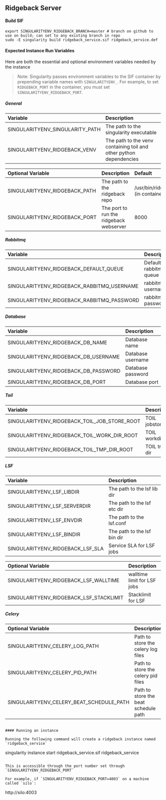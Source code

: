 ## Ridgeback Server

#### Build SIF

```
export SINGULARITYENV_RIDGEBACK_BRANCH=master # branch on github to use on build; can set to any existing branch in repo
sudo -E singularity build ridgeback_service.sif ridgeback_service.def
```

#### Expected Instance Run Variables

Here are both the essential and optional environment variables needed by the instance

> Note: Singularity passes environment variables to the SIF container by prepending variable names with
> `SINGULARITYENV_`. For example, to set `RIDGEBACK_PORT` in the container, you must set
> `SINGULARITYENV_RIDGEBACK_PORT`.

##### General

 Variable       | Description
 :------------- |:-------------
SINGULARITYENV_SINGULARITY_PATH | The path to the singularity executable
SINGULARITYENV_RIDGEBACK_VENV | The path to the venv containing toil and other python dependencies

Optional Variable       | Description | Default
:------------- |:------------- |:-------------
SINGULARITYENV_RIDGEBACK_PATH | The path to the ridgeback repo | /usr/bin/ridgeback (in container)
SINGULARITYENV_RIDGEBACK_PORT | The port to run the ridgeback webserver | 8000

##### Rabbitmq

 Variable       | Description
 :------------- |:-------------
 SINGULARITYENV_RIDGEBACK_DEFAULT_QUEUE | Default rabbitmq queue
 SINGULARITYENV_RIDGEBACK_RABBITMQ_USERNAME | rabbitmq username
 SINGULARITYENV_RIDGEBACK_RABBITMQ_PASSWORD | rabbitmq password


##### Database

Variable       | Description
:------------- |:-------------
SINGULARITYENV_RIDGEBACK_DB_NAME | Database name
SINGULARITYENV_RIDGEBACK_DB_USERNAME | Database username
SINGULARITYENV_RIDGEBACK_DB_PASSWORD | Database password
SINGULARITYENV_RIDGEBACK_DB_PORT | Database port


##### Toil

Variable       | Description
:------------- |:-------------
SINGULARITYENV_RIDGEBACK_TOIL_JOB_STORE_ROOT | TOIL jobstore
SINGULARITYENV_RIDGEBACK_TOIL_WORK_DIR_ROOT | TOIL workdir
SINGULARITYENV_RIDGEBACK_TOIL_TMP_DIR_ROOT | TOIL tmp dir


##### LSF

Variable       | Description
:------------- |:-------------
SINGULARITYENV_LSF_LIBDIR | The path to the lsf lib dir
SINGULARITYENV_LSF_SERVERDIR | The path to the lsf etc dir
SINGULARITYENV_LSF_ENVDIR | The path to the lsf.conf
SINGULARITYENV_LSF_BINDIR | The path to the lsf bin dir
SINGULARITYENV_RIDGEBACK_LSF_SLA | Service SLA for LSF jobs

Optional Variable       | Description | Default
:------------- |:------------- |:-------------
SINGULARITYENV_RIDGEBACK_LSF_WALLTIME | walltime limit for LSF jobs | None
SINGULARITYENV_RIDGEBACK_LSF_STACKLIMIT | Stacklimit for LSF | None


##### Celery

Optional Variable       | Description | Default
:--- | :--- | :---
SINGULARITYENV_CELERY_LOG_PATH | Path to store the celery log files | /tmp
SINGULARITYENV_CELERY_PID_PATH | Path to store the celery pid files | /tmp
SINGULARITYENV_CELERY_BEAT_SCHEDULE_PATH | Path to store the beat schedule path | /tmp
```

#### Running an instance

Running the following command will create a ridgeback instance named `ridgeback_service`
```
singularity instance start ridgeback_service.sif ridgeback_service
```

This is accessible through the port number set through `SINGULARITYENV_RIDGEBACK_PORT`

For example, if `SINGULARITYENV_RIDGEBACK_PORT=4003` on a machine called `silo`:

```
http://silo:4003
```
